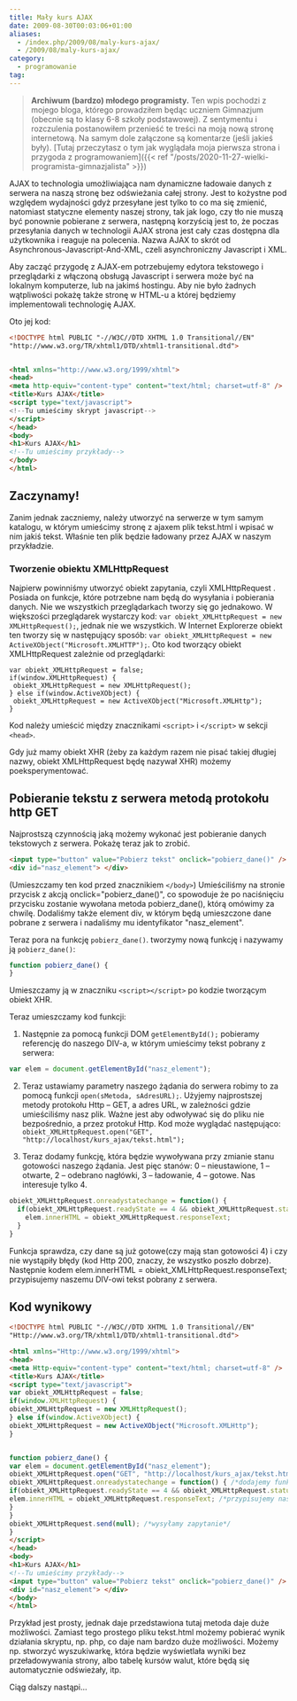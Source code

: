 ```yaml
---
title: Mały kurs AJAX
date: 2009-08-30T00:03:06+01:00
aliases:
  - /index.php/2009/08/maly-kurs-ajax/
  - /2009/08/maly-kurs-ajax/
category:
  - programowanie
tag:
---
```


> **Archiwum (bardzo) młodego programisty.** Ten wpis pochodzi z mojego bloga, którego prowadziłem będąc uczniem Gimnazjum (obecnie są to klasy 6-8 szkoły podstawowej). Z sentymentu i rozczulenia postanowiłem przenieść te treści na moją nową stronę internetową. Na samym dole załączone są komentarze (jeśli jakieś były). [Tutaj przeczytasz o tym jak wyglądała moja pierwsza strona i przygoda z programowaniem]({{< ref "/posts/2020-11-27-wielki-programista-gimnazjalista" >}})
> 

AJAX to technologia umożliwiająca nam dynamiczne ładowaie danych z serwera na naszą stronę bez odświeżania całej strony. Jest to kożystne pod względem wydajności gdyż przesyłane jest tylko to co ma się zmienić, natomiast statyczne elementy naszej strony, tak jak logo, czy tło nie muszą być ponownie pobierane z serwera, następną korzyścią jest to, że poczas przesyłania danych w technologii AJAX strona jest cały czas dostępna dla użytkownika i reaguje na polecenia. Nazwa AJAX to skrót od Asynchronous-Javascript-And-XML, czeli asynchroniczny Javascript i XML.

Aby zacząć przygodę z AJAX-em potrzebujemy edytora tekstowego i przeglądarki z włączoną obsługą Javascript i serwera może być na lokalnym komputerze, lub na jakimś hostingu. Aby nie było żadnych wątpliwości pokażę także stronę w HTML-u a której będziemy implementowali technologię AJAX.

Oto jej kod:

```html
<!DOCTYPE html PUBLIC "-//W3C//DTD XHTML 1.0 Transitional//EN"
"http://www.w3.org/TR/xhtml1/DTD/xhtml1-transitional.dtd">


<html xmlns="http://www.w3.org/1999/xhtml">
<head>
<meta http-equiv="content-type" content="text/html; charset=utf-8" />
<title>Kurs AJAX</title>
<script type="text/javascript">
<!--Tu umieścimy skrypt javascript-->
</script>
</head>
<body>
<h1>Kurs AJAX</h1>
<!--Tu umieścimy przykłady-->
</body>
</html>
```

## Zaczynamy!

Zanim jednak zaczniemy, należy utworzyć na serwerze w tym samym katalogu, w którym umieścimy stronę z ajaxem plik tekst.html i wpisać w nim jakiś tekst. Właśnie ten plik będzie ładowany przez AJAX w naszym przykładzie.

### Tworzenie obiektu XMLHttpRequest

Najpierw powinniśmy utworzyć obiekt zapytania, czyli XMLHttpRequest . Posiada on funkcje, które potrzebne nam będą do wysyłania i pobierania danych. Nie we wszystkich przeglądarkach tworzy się go jednakowo. W większości przeglądarek wystarczy kod: `var obiekt_XMLHttpRequest = new XMLHttpRequest();`, jednak nie we wszystkich. W Internet Explorerze obiekt ten tworzy się w następujący sposób: `var obiekt_XMLHttpRequest = new ActiveXObject("Microsoft.XMLHTTP");`. Oto kod tworzący obiekt XMLHttpRequest zależnie od przeglądarki:

```
var obiekt_XMLHttpRequest = false;
if(window.XMLHttpRequest) {
 obiekt_XMLHttpRequest = new XMLHttpRequest();
} else if(window.ActiveXObject) {
 obiekt_XMLHttpRequest = new ActiveXObject("Microsoft.XMLHttp");
}
```

Kod należy umieścić między znacznikami `<script>` i `</script>` w sekcji `<head>`.

Gdy już mamy obiekt XHR (żeby za każdym razem nie pisać takiej długiej nazwy, obiekt XMLHttpRequest będę nazywał XHR) możemy poeksperymentować.

## Pobieranie tekstu z serwera metodą protokołu http GET

Najprostszą czynnością jaką możemy wykonać jest pobieranie danych tekstowych z serwera. Pokażę teraz jak to zrobić.

```html
<input type="button" value="Pobierz tekst" onclick="pobierz_dane()" />
<div id="nasz_element"> </div>
```

(Umieszczamy ten kod przed znacznikiem `</body>`) Umieściliśmy na stronie przycisk z akcją onclick="pobierz_dane()", co spowoduje że po naciśnięciu przycisku zostanie wywołana metoda pobierz_dane(), którą omówimy za chwilę. Dodaliśmy także element div, w którym będą umieszczone dane pobrane z serwera i nadaliśmy mu identyfikator "nasz_element".

Teraz pora na funkcję `pobierz_dane()`. tworzymy nową funkcję i nazywamy ją `pobierz_dane()`:

```js
function pobierz_dane() {
}
```

Umieszczamy ją w znaczniku `<script></script>` po kodzie tworzącym obiekt XHR.

Teraz umieszczamy kod funkcji:

1. Następnie za pomocą funkcji DOM `getElementById();` pobieramy referencję do naszego DIV-a, w którym umieścimy tekst pobrany z serwera:
  ```js
  var elem = document.getElementById("nasz_element");
  ```

2. Teraz ustawiamy parametry naszego żądania do serwera robimy to za pomocą funkcji `open(sMetoda, sAdresURL);`. Użyjemy najprostszej metody protokołu Http – GET, a adres URL, w zależności gdzie umieściliśmy nasz plik. Ważne jest aby odwoływać się do pliku nie bezpośrednio, a przez protokuł Http. Kod może wyglądać następująco:
`obiekt_XMLHttpRequest.open("GET", "http://localhost/kurs_ajax/tekst.html");`

3. Teraz dodamy funkcję, która będzie wywoływana przy zmianie stanu gotowości naszego żądania. Jest pięc stanów: 0 – nieustawione, 1 – otwarte, 2 – odebrano nagłówki, 3 – ładowanie, 4 – gotowe. Nas interesuje tylko 4.
  ```js
  obiekt_XMLHttpRequest.onreadystatechange = function() {
    if(obiekt_XMLHttpRequest.readyState == 4 && obiekt_XMLHttpRequest.status == 200) {
      elem.innerHTML = obiekt_XMLHttpRequest.responseText;
    }
  }
  ```
  Funkcja sprawdza, czy dane są już gotowe(czy mają stan gotowości 4) i czy nie wystąpiły błędy (kod Http 200, znaczy, że wszystko poszło dobrze). Następnie kodem elem.innerHTML = obiekt_XMLHttpRequest.responseText; przypisujemy naszemu DIV-owi tekst pobrany z serwera.


## Kod wynikowy
```html
<!DOCTYPE html PUBLIC "-//W3C//DTD XHTML 1.0 Transitional//EN"
"Http://www.w3.org/TR/xhtml1/DTD/xhtml1-transitional.dtd">

<html xmlns="Http://www.w3.org/1999/xhtml">
<head>
<meta Http-equiv="content-type" content="text/html; charset=utf-8" />
<title>Kurs AJAX</title>
<script type="text/javascript">
var obiekt_XMLHttpRequest = false;
if(window.XMLHttpRequest) {
obiekt_XMLHttpRequest = new XMLHttpRequest();
} else if(window.ActiveXObject) {
obiekt_XMLHttpRequest = new ActiveXObject("Microsoft.XMLHttp");
}


function pobierz_dane() {
var elem = document.getElementById("nasz_element");
obiekt_XMLHttpRequest.open("GET", "http://localhost/kurs_ajax/tekst.html"); /*ustawiamy parametry obiektu obiekt_XMLHttpRequest*/
obiekt_XMLHttpRequest.onreadystatechange = function() { /*dodajemy funkcje, ktora bedzie wywolywana przy zmianie statusu gotowosci danych. Status gotowosci 4 oznacza, że zakonczono*/
if(obiekt_XMLHttpRequest.readyState == 4 && obiekt_XMLHttpRequest.status == 200) { /*sprawdzamy czy zakonczono pobieranie danych i czy nie wystąpily bledy po stronie serwera (status 200, znaczy ze wszystko jest ok)*/
elem.innerHTML = obiekt_XMLHttpRequest.responseText; /*przypisujemy naszemu elementowi pobrany tekst*/
}
}
obiekt_XMLHttpRequest.send(null); /*wysyłamy zapytanie*/
}
</script>
</head>
<body>
<h1>Kurs AJAX</h1>
<!--Tu umieścimy przykłady-->
<input type="button" value="Pobierz tekst" onclick="pobierz_dane()" />
<div id="nasz_element"> </div>
</body>
</html>
```

Przykład jest prosty, jednak daje przedstawiona tutaj metoda daje duże możliwości. Zamiast tego prostego pliku tekst.html możemy pobierać wynik działania skryptu, np. php, co daje nam bardzo duże możliwości. Możemy np. stworzyć wyszukiwarkę, która będzie wyświetlała wyniki bez przeładowywania strony, albo tabelę kursów walut, które będą się automatycznie odświeżały, itp.

Ciąg dalszy nastąpi…

